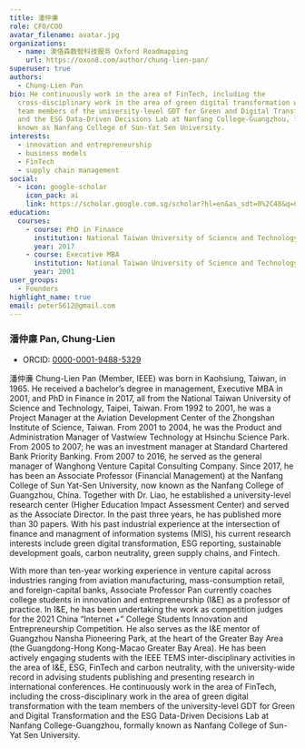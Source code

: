 ```yaml
---
title: 潘仲亷
role: CFO/COO
avatar_filename: avatar.jpg
organizations:
  - name: 澳恪森数智科技服务 Oxford Roadmapping
    url: https://oxon8.com/author/chung-lien-pan/
superuser: true
authors:
  - Chung-Lien Pan
bio: He continuously work in the area of FinTech, including the
  cross-disciplinary work in the area of green digital transformation with the
  team members of the university-level GDT for Green and Digital Transformation
  and the ESG Data-Driven Decisions Lab at Nanfang College-Guangzhou, formally
  known as Nanfang College of Sun-Yat Sen University.
interests:
  - innovation and entrepreneurship
  - business models
  - FinTech
  - supply chain management
social:
  - icon: google-scholar
    icon_pack: ai
    link: https://scholar.google.com.sg/scholar?hl=en&as_sdt=0%2C48&q=Chung-Lien+Pan
education:
  courses:
    - course: PhD in Finance
      institution: National Taiwan University of Science and Technology
      year: 2017
    - course: Executive MBA
      institution: National Taiwan University of Science and Technology
      year: 2001
user_groups:
  - Founders
highlight_name: true
email: peter5612@gmail.com
---
```


### 潘仲亷 Pan, Chung-Lien
* ORCID: [0000-0001-9488-5329](https://orcid.org/0000-0001-9488-5329)

潘仲亷 Chung-Lien Pan (Member, IEEE) was born in Kaohsiung, Taiwan, in 1965. He received a bachelor’s degree in management, Executive MBA in 2001, and PhD in Finance in 2017, all from the National Taiwan University of Science and Technology, Taipei, Taiwan. From 1992 to 2001, he was a Project Manager at the Aviation Development Center of the Zhongshan Institute of Science, Taiwan. From 2001 to 2004, he was the Product and Administration Manager of Vastwiew Technology at Hsinchu Science Park. From 2005 to 2007; he was an investment manager at Standard Chartered Bank Priority Banking. From 2007 to 2016, he served as the general manager of Wanghong Venture Capital Consulting Company. Since 2017, he has been an Associate Professor (Financial Management) at the Nanfang College of Sun Yat-Sen University, now known as the Nanfang College of Guangzhou, China. Together with Dr. Liao, he established a university-level research center (Higher Education Impact Assessment Center) and served as the Associate Director. In the past three years, he has published more than 30 papers. With his past industrial experience at the intersection of finance and managment of information systems (MIS), his current research interests include green digital transformation, ESG reporting, sustainable development goals, carbon neutrality, green supply chains, and Fintech.

With more than ten-year working experience in venture capital across industries ranging from aviation manufacturing, mass-consumption retail, and foreign-capital banks, Associate Professor Pan currently coaches college students in innovation and entrepreneurship (I&E) as a professor of practice. In I&E, he has been undertaking the work as competition judges for the 2021 China “Internet +” College Students Innovation and Entrepreneurship Competition. He also serves as the I&E mentor of Guangzhou Nansha Pioneering Park, at the heart of the Greater Bay Area (the Guangdong-Hong Kong-Macao Greater Bay Area). He has been actively engaging students with the IEEE TEMS inter-disciplinary activities in the area of I&E, ESG, FinTech and carbon neutrality, with the university-wide record in advising students publishing and presenting research in international conferences. He continuously work in the area of FinTech, including the cross-disciplinary work in the area of green digital transformation with the team members of the university-level GDT for Green and Digital Transformation and the ESG Data-Driven Decisions Lab at Nanfang College-Guangzhou, formally known as Nanfang College of Sun-Yat Sen University.
